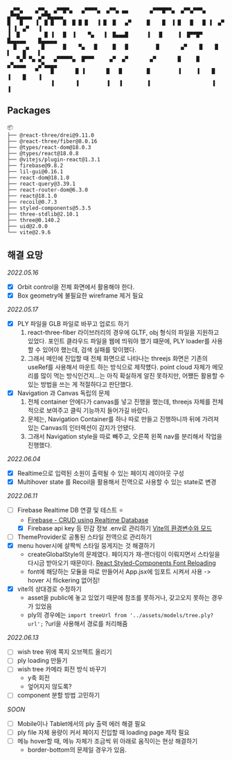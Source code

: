 ```

 ▄▀▀▄    ▄▀▀▄  ▄▀▀█▀▄   ▄▀▀▀▀▄  ▄▀▀▄ ▄▄       ▄▀▀▀█▀▀▄  ▄▀▀▄▀▀▀▄  ▄▀▀█▄▄▄▄  ▄▀▀█▄▄▄▄
█   █    ▐  █ █   █  █ █ █   ▐ █  █   ▄▀     █    █  ▐ █   █   █ ▐  ▄▀   ▐ ▐  ▄▀   ▐
▐  █        █ ▐   █  ▐    ▀▄   ▐  █▄▄▄█      ▐   █     ▐  █▀▀█▀    █▄▄▄▄▄    █▄▄▄▄▄
  █   ▄    █      █    ▀▄   █     █   █         █       ▄▀    █    █    ▌    █    ▌
   ▀▄▀ ▀▄ ▄▀   ▄▀▀▀▀▀▄  █▀▀▀     ▄▀  ▄▀       ▄▀       █     █    ▄▀▄▄▄▄    ▄▀▄▄▄▄
         ▀    █       █ ▐       █   █        █         ▐     ▐    █    ▐    █    ▐
              ▐       ▐         ▐   ▐        ▐                    ▐         ▐

```

## Packages

```
📦
├── @react-three/drei@9.11.0
├── @react-three/fiber@8.0.16
├── @types/react-dom@18.0.3
├── @types/react@18.0.8
├── @vitejs/plugin-react@1.3.1
├── firebase@9.8.2
├── lil-gui@0.16.1
├── react-dom@18.1.0
├── react-query@3.39.1
├── react-router-dom@6.3.0
├── react@18.1.0
├── recoil@0.7.3
├── styled-components@5.3.5
├── three-stdlib@2.10.1
├── three@0.140.2
├── uid@2.0.0
└── vite@2.9.6
```

## 해결 요망

_2022.05.16_

- [x] Orbit control을 전체 화면에서 활용해야 한다.
- [x] Box geometry에 불필요한 wireframe 제거 필요

_2022.05.17_

- [x] PLY 파일을 GLB 파일로 바꾸고 업로드 하기
  1. react-three-fiber 라이브러리의 경우에 GLTF, obj 형식의 파일을 지원하고 있었다. 포인트 클라우드 파일을 웹에 띄워야 했기 떄문에, PLY loader를 사용할 수 있어야 했는데, 검색 실패를 맞이했다.
  2. 그래서 메인에 진입할 때 전체 화면으로 나타나는 threejs 화면은 기존의 useRef를 사용해서 마운트 하는 방식으로 제작헀다. point cloud 자체가 메모리를 많이 먹는 방식인건지...는 아직 확실하게 알진 못하지만, 어쨌든 활용할 수 있는 방법을 쓰는 게 적절하다고 판단했다.
- [x] Navigation 과 Canvas 독립의 문제
  1. 전체 container 안에다가 canvas를 넣고 진행을 했는데, threejs 자체를 전체적으로 보여주고 클릭 기능까지 들어가길 바랐다.
  2. 문제는, Navigation Container를 하나 따로 만들고 진행하니까 뒤에 가려져 있는 Canvas의 인터렉션이 감지가 안됐다.
  3. 그래서 Navigation style을 따로 빼주고, 오른쪽 왼쪽 nav를 분리해서 작업을 진행했다.

_2022.06.04_

- [x] Realtime으로 입력된 소원이 출력될 수 있는 페이지 레이아웃 구성
- [x] Multihover state 를 Recoil을 활용해서 전역으로 사용할 수 있는 state로 변경

_2022.06.11_

- [ ] Firebase Realtime DB 연결 및 테스트 ⭐️
  - [Firebase - CRUD using Realtime Database](https://youtu.be/azdwN_4IDKA)
  - [x] Firebase api key 등 민감 정보 .env로 관리하기 [Vite의 환경변수와 모드](https://vitejs-kr.github.io/guide/env-and-mode.html#env-variables)
- [ ] ThemeProvider로 공통된 스타일 전역으로 관리하기
- [x] menu hover시에 살짝씩 스타일 뭉게지는 것 해결하기
  - createGlobalStyle의 문제였다. 페이지가 재-랜더링이 이뤄지면서 스타일을 다시금 받아오기 때문이다. [React Styled-Components Font Reloading](https://ryublock.tistory.com/37)
  - font에 해당하는 모듈을 따로 만들어서 App.jsx에 임포트 시켜서 사용 -> hover 시 flickering 없어짐!
- [x] vite의 상대경로 수정하기
  - asset을 public에 놓고 있었기 때문에 참조를 못하거나, 갖고오지 못하는 경우가 있었음
  - ply의 경우에는 `import treeUrl from '../assets/models/tree.ply?url';` ?url을 사용해서 경로를 처리해줌

_2022.06.13_

- [ ] wish tree 위에 쪽지 오브젝트 올리기
- [ ] ply loading 만들기
- [ ] wish tree 카메라 회전 방식 바꾸기
  - y축 회전
  - 엎어지지 않도록?
- [ ] component 분할 방법 고민하기

_SOON_

- [ ] Mobile이나 Tablet에서의 ply 출력 에러 해결 필요
- [ ] ply file 자체 용량이 커서 페이지 진입할 때 loading page 제작 필요
- [ ] 메뉴 hover할 때, 메뉴 자체가 조금씩 위 아래로 움직이는 현상 해결하기
  - border-bottom의 문제일 경우가 있음.
